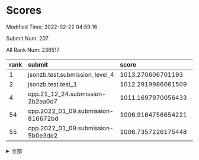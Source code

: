 # Scores

Modified Time: 2022-02-22 04:59:16

Submit Num: 207

All Rank Num: 236517

| rank |               submit               |       score        |       sigma        | pk_num |
| :--- | :--------------------------------- | :----------------- | :----------------- | :----- |
| 1    | jsonzb.test.submission_level_4     | 1013.270606701193  | 0.8182107783093967 | 4567   |
| 2    | jsonzb.test.test_1                 | 1012.2919986061509 | 0.7985314570445046 | 4574   |
| 4    | cpp.21_12_24.submission-2b2ea0d7   | 1011.1697970056433 | 0.7760385769115311 | 4569   |
| 54   | cpp.2022_01_09.submission-816672bd | 1006.9164756654221 | 0.7236917288991569 | 4568   |
| 55   | cpp.2022_01_09.submission-5b0e3de2 | 1006.7357226175448 | 0.7239763639910709 | 4564   |


<details>
<summary>全部</summary>

| rank |                 submit                 |       score        |       sigma        | pk_num |
| :--- | :------------------------------------- | :----------------- | :----------------- | :----- |
| 1    | jsonzb.test.submission_level_4         | 1013.270606701193  | 0.8182107783093967 | 4567   |
| 2    | jsonzb.test.test_1                     | 1012.2919986061509 | 0.7985314570445046 | 4574   |
| 3    | gobigger.level_3.submission_level_3_21 | 1011.2038969226787 | 0.7594631286878476 | 4568   |
| 4    | cpp.21_12_24.submission-2b2ea0d7       | 1011.1697970056433 | 0.7760385769115311 | 4569   |
| 5    | gobigger.level_3.submission_level_3_19 | 1011.1465009532648 | 0.7879979352445641 | 4575   |
| 6    | gobigger.level_3.submission_level_3_27 | 1011.1448897841669 | 0.7685883166870404 | 4568   |
| 7    | gobigger.level_3.submission_level_3_34 | 1011.0058786400134 | 0.7980111713960113 | 4569   |
| 8    | gobigger.level_3.submission_level_3_33 | 1010.8930864824597 | 0.7751670549739534 | 4570   |
| 9    | gobigger.level_3.submission_level_3_30 | 1010.8314916640938 | 0.7864111519130024 | 4577   |
| 10   | gobigger.level_3.submission_level_3_6  | 1010.7698590309368 | 0.758666727633885  | 4573   |
| 11   | gobigger.level_3.submission_level_3_48 | 1010.6978457186688 | 0.7518926352633728 | 4570   |
| 12   | gobigger.level_3.submission_level_3_8  | 1010.6576117714384 | 0.7461919351723789 | 4569   |
| 13   | gobigger.level_3.submission_level_3_28 | 1010.5859547410058 | 0.7884737949936168 | 4570   |
| 14   | gobigger.level_3.submission_level_3_32 | 1010.4585061649171 | 0.7597704106705374 | 4569   |
| 15   | gobigger.level_3.submission_level_3_39 | 1010.4422846986695 | 0.7784327651392673 | 4573   |
| 16   | gobigger.level_3.submission_level_3_9  | 1010.337019699318  | 0.7576014868840764 | 4571   |
| 17   | gobigger.level_3.submission_level_3_16 | 1010.2708458150065 | 0.7562337116210911 | 4577   |
| 18   | gobigger.level_3.submission_level_3_29 | 1010.1752446914929 | 0.7739403139321197 | 4569   |
| 19   | gobigger.level_3.submission_level_3_45 | 1010.1691149708691 | 0.7377244917136383 | 4569   |
| 20   | gobigger.level_3.submission_level_3_1  | 1010.1521200321017 | 0.7513560777060038 | 4573   |
| 21   | gobigger.level_3.submission_level_3_17 | 1010.0012579536107 | 0.7587326056257488 | 4573   |
| 22   | gobigger.level_3.submission_level_3_7  | 1009.9436952062666 | 0.7813102046634276 | 4576   |
| 23   | gobigger.level_3.submission_level_3_23 | 1009.8572141806968 | 0.7663662535520799 | 4569   |
| 24   | gobigger.level_3.submission_level_3_11 | 1009.8355752702381 | 0.7593770797364834 | 4576   |
| 25   | gobigger.level_3.submission_level_3_49 | 1009.8309757714313 | 0.7735063650261182 | 4570   |
| 26   | gobigger.level_3.submission_level_3_44 | 1009.6923092229462 | 0.7596838439734999 | 4570   |
| 27   | gobigger.level_3.submission_level_3_37 | 1009.6823150630067 | 0.7693562161675948 | 4563   |
| 28   | gobigger.level_3.submission_level_3_20 | 1009.6438303693642 | 0.740458825020508  | 4571   |
| 29   | gobigger.level_3.submission_level_3_15 | 1009.5999034721248 | 0.7509001520984563 | 4567   |
| 30   | gobigger.level_3.submission_level_3_38 | 1009.5479491278984 | 0.7602619674380495 | 4576   |
| 31   | gobigger.level_3.submission_level_3_0  | 1009.5460858540351 | 0.760833862964526  | 4574   |
| 32   | gobigger.level_3.submission_level_3_41 | 1009.5205089489292 | 0.7410102394912451 | 4569   |
| 33   | gobigger.level_3.submission_level_3_35 | 1009.5080470023734 | 0.7633232634876037 | 4570   |
| 34   | gobigger.level_3.submission_level_3_25 | 1009.4378097909336 | 0.7553876478883941 | 4569   |
| 35   | gobigger.level_3.submission_level_3_31 | 1009.4260619994154 | 0.7542834504852199 | 4563   |
| 36   | gobigger.level_3.submission_level_3_47 | 1009.425522665483  | 0.7346478428534776 | 4572   |
| 37   | gobigger.level_3.submission_level_3_42 | 1009.3608660828448 | 0.7472180635416654 | 4564   |
| 38   | gobigger.level_3.submission_level_3_10 | 1009.291943609908  | 0.7438317968887366 | 4571   |
| 39   | gobigger.level_3.submission_level_3_2  | 1009.2198769072133 | 0.7486964245215307 | 4570   |
| 40   | gobigger.level_3.submission_level_3_14 | 1009.1482412152893 | 0.7568585657689699 | 4569   |
| 41   | gobigger.level_3.submission_level_3_24 | 1009.1062562704553 | 0.7342372548113552 | 4570   |
| 42   | gobigger.level_3.submission_level_3_46 | 1009.0592043183184 | 0.767826225309808  | 4568   |
| 43   | gobigger.level_3.submission_level_3_22 | 1009.0046638341663 | 0.7701346165678113 | 4569   |
| 44   | gobigger.level_3.submission_level_3_40 | 1008.9910760122812 | 0.7468638625656978 | 4571   |
| 45   | gobigger.level_3.submission_level_3_36 | 1008.98264161604   | 0.767649092970839  | 4573   |
| 46   | gobigger.level_3.submission_level_3_3  | 1008.9766325718949 | 0.7548359807915985 | 4568   |
| 47   | gobigger.level_3.submission_level_3_4  | 1008.9738927473837 | 0.7469519437476234 | 4569   |
| 48   | gobigger.level_3.submission_level_3_18 | 1008.971986564768  | 0.7499555664030233 | 4571   |
| 49   | gobigger.level_3.submission_level_3_12 | 1008.816571715747  | 0.7705584368390391 | 4569   |
| 50   | gobigger.level_3.submission_level_3_13 | 1008.5958786304619 | 0.7291618022591512 | 4571   |
| 51   | gobigger.level_3.submission_level_3_5  | 1008.4987788892463 | 0.7250574922028161 | 4566   |
| 52   | gobigger.level_3.submission_level_3_43 | 1008.4371191929991 | 0.7487234216884595 | 4574   |
| 53   | gobigger.level_3.submission_level_3_26 | 1007.7651273789098 | 0.7304629674352023 | 4574   |
| 54   | cpp.2022_01_09.submission-816672bd     | 1006.9164756654221 | 0.7236917288991569 | 4568   |
| 55   | cpp.2022_01_09.submission-5b0e3de2     | 1006.7357226175448 | 0.7239763639910709 | 4564   |
| 56   | gobigger.level_1.submission_level_1_27 | 1005.2345990449704 | 0.7177641630349919 | 4575   |
| 57   | gobigger.level_1.submission_level_1_14 | 1005.1342814650687 | 0.7289088259661447 | 4573   |
| 58   | gobigger.level_1.submission_level_1_30 | 1004.3720630464398 | 0.7367161217466526 | 4573   |
| 59   | gobigger.level_1.submission_level_1_47 | 1004.2219503001938 | 0.7063217913996932 | 4568   |
| 60   | gobigger.level_1.submission_level_1_38 | 1004.1476276885427 | 0.7048101373094074 | 4569   |
| 61   | gobigger.level_1.submission_level_1_35 | 1003.980897550972  | 0.7181363849106536 | 4570   |
| 62   | gobigger.level_1.submission_level_1_32 | 1003.9767308769422 | 0.7073122083236294 | 4572   |
| 63   | gobigger.level_1.submission_level_1_13 | 1003.9751375532067 | 0.7212616867649597 | 4576   |
| 64   | gobigger.level_1.submission_level_1_1  | 1003.9520625971828 | 0.7282840780750427 | 4576   |
| 65   | gobigger.level_1.submission_level_1_48 | 1003.917541150201  | 0.7238945051985243 | 4570   |
| 66   | gobigger.level_1.submission_level_1_9  | 1003.9067396351463 | 0.7211344188975304 | 4572   |
| 67   | gobigger.level_1.submission_level_1_26 | 1003.84837534024   | 0.7190390693784348 | 4571   |
| 68   | gobigger.level_1.submission_level_1_31 | 1003.78888079487   | 0.7319588949062387 | 4569   |
| 69   | gobigger.level_1.submission_level_1_33 | 1003.6668017769413 | 0.7135746504855603 | 4574   |
| 70   | gobigger.level_1.submission_level_1_8  | 1003.6149280963181 | 0.7142573758083453 | 4563   |
| 71   | gobigger.level_1.submission_level_1_11 | 1003.5834649667273 | 0.713400891683167  | 4570   |
| 72   | gobigger.level_1.submission_level_1_18 | 1003.4755650728711 | 0.7184801537822667 | 4566   |
| 73   | gobigger.level_1.submission_level_1_15 | 1003.4511412260422 | 0.7203958133128531 | 4564   |
| 74   | gobigger.level_1.submission_level_1_12 | 1003.3980707709521 | 0.7171254711603741 | 4568   |
| 75   | gobigger.level_1.submission_level_1_45 | 1003.3683853380204 | 0.7177024026118511 | 4574   |
| 76   | gobigger.level_1.submission_level_1_3  | 1003.3110217804743 | 0.7126100822788034 | 4571   |
| 77   | gobigger.level_1.submission_level_1_46 | 1003.3102129548857 | 0.7171512502754566 | 4578   |
| 78   | gobigger.level_1.submission_level_1_4  | 1003.306069311737  | 0.7122375484894354 | 4568   |
| 79   | gobigger.level_1.submission_level_1_44 | 1003.2207642537646 | 0.7173587626151129 | 4573   |
| 80   | gobigger.level_1.submission_level_1_21 | 1003.1930102234155 | 0.7144399428271322 | 4568   |
| 81   | gobigger.level_1.submission_level_1_43 | 1003.168066008608  | 0.7123399705005471 | 4573   |
| 82   | gobigger.level_1.submission_level_1_2  | 1003.1539027316945 | 0.7207559791371235 | 4570   |
| 83   | gobigger.level_1.submission_level_1_37 | 1003.1457861272793 | 0.7246031989307842 | 4569   |
| 84   | gobigger.level_1.submission_level_1_39 | 1003.0751712184212 | 0.7035624467870297 | 4572   |
| 85   | gobigger.level_1.submission_level_1_7  | 1003.0737768392326 | 0.7097861271807849 | 4569   |
| 86   | gobigger.level_1.submission_level_1_20 | 1002.98611904608   | 0.7147379869502741 | 4574   |
| 87   | gobigger.level_1.submission_level_1_34 | 1002.9593800030653 | 0.714403302302319  | 4566   |
| 88   | gobigger.level_1.submission_level_1_29 | 1002.923769355764  | 0.7175957293762685 | 4566   |
| 89   | gobigger.level_1.submission_level_1_5  | 1002.906438892707  | 0.7124800589764353 | 4572   |
| 90   | gobigger.level_1.submission_level_1_24 | 1002.8904481352074 | 0.7238785136312197 | 4571   |
| 91   | gobigger.level_1.submission_level_1_40 | 1002.8457319418874 | 0.7082747529515375 | 4572   |
| 92   | gobigger.level_1.submission_level_1_22 | 1002.8225662304055 | 0.7156073537731273 | 4572   |
| 93   | gobigger.level_1.submission_level_1_25 | 1002.820575422597  | 0.7098954825296274 | 4571   |
| 94   | gobigger.level_1.submission_level_1_41 | 1002.8081685923842 | 0.7130798160928752 | 4574   |
| 95   | gobigger.level_1.submission_level_1_49 | 1002.7450569731479 | 0.7082723887122356 | 4573   |
| 96   | gobigger.level_1.submission_level_1_28 | 1002.6786505319384 | 0.7203571698505419 | 4565   |
| 97   | gobigger.level_1.submission_level_1_42 | 1002.6337692131482 | 0.7120137529796641 | 4569   |
| 98   | gobigger.level_1.submission_level_1_0  | 1002.5179823884133 | 0.7097444043044596 | 4569   |
| 99   | gobigger.level_1.submission_level_1_36 | 1002.4834788838593 | 0.7121395363282593 | 4571   |
| 100  | gobigger.level_1.submission_level_1_10 | 1002.4666874587797 | 0.7234504398016175 | 4569   |
| 101  | gobigger.level_1.submission_level_1_16 | 1002.4387731740458 | 0.7206826628836779 | 4575   |
| 102  | gobigger.level_1.submission_level_1_17 | 1002.383278039752  | 0.7006269293169323 | 4576   |
| 103  | gobigger.level_1.submission_level_1_6  | 1002.2728671161823 | 0.7196977571604473 | 4569   |
| 104  | gobigger.level_1.submission_level_1_19 | 1002.0985815641882 | 0.7021848809345452 | 4574   |
| 105  | gobigger.level_1.submission_level_1_23 | 1001.7618758361665 | 0.7087661460381978 | 4569   |
| 106  | gobigger.random.submission_random_27   | 997.5872632298746  | 0.7024863357999768 | 4567   |
| 107  | gobigger.random.submission_random_28   | 996.8862797914247  | 0.7138258002402177 | 4573   |
| 108  | gobigger.random.submission_random_31   | 996.8149267547709  | 0.7114735811470355 | 4571   |
| 109  | gobigger.random.submission_random_3    | 996.7298385045626  | 0.7188690948832273 | 4569   |
| 110  | gobigger.random.submission_random_19   | 996.6734311839326  | 0.7022429915650338 | 4565   |
| 111  | gobigger.random.submission_random_25   | 996.5915914573197  | 0.706591365172391  | 4568   |
| 112  | gobigger.random.submission_random_36   | 996.52137544328    | 0.7040345777278176 | 4572   |
| 113  | gobigger.random.submission_random_42   | 996.4712970731105  | 0.7122312004178866 | 4573   |
| 114  | gobigger.random.submission_random_6    | 996.4448512106545  | 0.7120529442059156 | 4567   |
| 115  | gobigger.random.submission_random_46   | 996.410772552012   | 0.7044881530139994 | 4571   |
| 116  | gobigger.random.submission_random_1    | 996.4106773601624  | 0.7129889604032805 | 4571   |
| 117  | gobigger.random.submission_random_12   | 996.3275261362745  | 0.7069315321259051 | 4571   |
| 118  | gobigger.random.submission_random_11   | 996.3045741028947  | 0.7157388476018809 | 4569   |
| 119  | gobigger.random.submission_random_21   | 996.2965268790575  | 0.7058543664762321 | 4570   |
| 120  | gobigger.random.submission_random_20   | 996.2893675673764  | 0.7102828679660024 | 4565   |
| 121  | gobigger.random.submission_random_7    | 996.2622732729924  | 0.7141825040654487 | 4566   |
| 122  | gobigger.random.submission_random_8    | 996.2401247507041  | 0.7067559045163359 | 4568   |
| 123  | gobigger.random.submission_random_38   | 996.2274578849764  | 0.7214745753242554 | 4572   |
| 124  | gobigger.random.submission_random_23   | 996.1345515854758  | 0.7064899967815836 | 4569   |
| 125  | gobigger.random.submission_random_18   | 996.0468250660427  | 0.7125026727964654 | 4570   |
| 126  | gobigger.random.submission_random_44   | 996.0466598925517  | 0.7071377798854247 | 4571   |
| 127  | gobigger.random.submission_random_16   | 996.0428421888207  | 0.7122258852095701 | 4568   |
| 128  | gobigger.random.submission_random_10   | 996.0141194575041  | 0.7131721602411998 | 4569   |
| 129  | gobigger.random.submission_random_48   | 996.0128372898681  | 0.7155065653016643 | 4574   |
| 130  | gobigger.random.submission_random_14   | 996.007662014977   | 0.7052320015763431 | 4572   |
| 131  | gobigger.random.submission_random_17   | 995.9777191631939  | 0.7107994509151615 | 4576   |
| 132  | gobigger.random.submission_random_15   | 995.9336888780123  | 0.7075987854445491 | 4566   |
| 133  | gobigger.random.submission_random_26   | 995.9034490666393  | 0.7172398136737275 | 4568   |
| 134  | gobigger.random.submission_random_2    | 995.9002832999876  | 0.7087360021407765 | 4567   |
| 135  | gobigger.random.submission_random_13   | 995.8898230234804  | 0.7185355169136928 | 4570   |
| 136  | gobigger.random.submission_random_24   | 995.8606151400984  | 0.7041319262503414 | 4569   |
| 137  | gobigger.random.submission_random_30   | 995.841241459434   | 0.7174999710172192 | 4567   |
| 138  | gobigger.random.submission_random_49   | 995.8156697616839  | 0.7108564872056837 | 4570   |
| 139  | gobigger.random.submission_random_4    | 995.7651536347797  | 0.7263972829851166 | 4568   |
| 140  | gobigger.random.submission_random_35   | 995.6775148668448  | 0.6986488037525919 | 4573   |
| 141  | gobigger.random.submission_random_9    | 995.6700869472209  | 0.7224268002435102 | 4571   |
| 142  | gobigger.random.submission_random_40   | 995.6509375442035  | 0.7192392359405634 | 4571   |
| 143  | gobigger.random.submission_random_47   | 995.6088307474137  | 0.7232073609182487 | 4566   |
| 144  | gobigger.random.submission_random_43   | 995.4766137551195  | 0.7187136716364145 | 4570   |
| 145  | gobigger.random.submission_random_29   | 995.379898792717   | 0.7031379927054159 | 4570   |
| 146  | gobigger.random.submission_random_32   | 995.3684377319959  | 0.7007092018175355 | 4571   |
| 147  | gobigger.random.submission_random_22   | 995.3480584698476  | 0.7083144604812222 | 4571   |
| 148  | gobigger.random.submission_random_39   | 995.2467292688575  | 0.7197467192336662 | 4572   |
| 149  | gobigger.random.submission_random_37   | 995.1710240687504  | 0.7120946317827977 | 4569   |
| 150  | gobigger.random.submission_random_45   | 995.1059787947265  | 0.7121444735311129 | 4573   |
| 151  | gobigger.random.submission_random_41   | 994.8979042966255  | 0.7076317667801639 | 4572   |
| 152  | gobigger.random.submission_random_5    | 994.8877343948452  | 0.7220762670515395 | 4573   |
| 153  | gobigger.random.submission_random_0    | 994.8602960252899  | 0.7065599404304425 | 4572   |
| 154  | gobigger.random.submission_random_33   | 994.7227673802403  | 0.7140348476948761 | 4574   |
| 155  | gobigger.random.submission_random_34   | 994.577368834933   | 0.7252612707519166 | 4570   |
| 156  | gobigger.level_2.submission_level_2_11 | 994.1697665255864  | 0.7317651513953136 | 4573   |
| 157  | gobigger.level_2.submission_level_2_19 | 993.8728131954864  | 0.7273948689528201 | 4570   |
| 158  | gobigger.level_2.submission_level_2_24 | 993.8192790718962  | 0.7371535793549685 | 4571   |
| 159  | gobigger.level_2.submission_level_2_0  | 993.7192920021065  | 0.7421439742504894 | 4573   |
| 160  | gobigger.level_2.submission_level_2_4  | 993.6523170923294  | 0.728695449744098  | 4574   |
| 161  | gobigger.level_2.submission_level_2_7  | 993.6061073300984  | 0.7223608563771949 | 4565   |
| 162  | gobigger.level_2.submission_level_2_17 | 993.4740359402283  | 0.7337136040533184 | 4571   |
| 163  | gobigger.level_2.submission_level_2_18 | 993.2540544048238  | 0.7334074591363454 | 4571   |
| 164  | gobigger.level_2.submission_level_2_5  | 993.2458794369385  | 0.7340974544937521 | 4573   |
| 165  | gobigger.level_2.submission_level_2_15 | 993.1218097587943  | 0.7449927219799772 | 4573   |
| 166  | gobigger.level_2.submission_level_2_22 | 993.1114392330986  | 0.7439079041624678 | 4575   |
| 167  | gobigger.level_2.submission_level_2_44 | 993.0947934079013  | 0.7315014940087208 | 4566   |
| 168  | gobigger.level_2.submission_level_2_36 | 993.0545888062002  | 0.7444241654817229 | 4566   |
| 169  | gobigger.level_2.submission_level_2_31 | 993.0107279992761  | 0.7322439638061772 | 4573   |
| 170  | gobigger.level_2.submission_level_2_25 | 992.9944276890262  | 0.753354191630033  | 4571   |
| 171  | gobigger.level_2.submission_level_2_16 | 992.7302694048083  | 0.7253980942547102 | 4569   |
| 172  | gobigger.level_2.submission_level_2_43 | 992.7093643142438  | 0.7434279658520304 | 4565   |
| 173  | gobigger.level_2.submission_level_2_37 | 992.672433069331   | 0.7388145469032649 | 4570   |
| 174  | gobigger.level_2.submission_level_2_40 | 992.6663975786371  | 0.7390886735905764 | 4572   |
| 175  | gobigger.level_2.submission_level_2_30 | 992.5675367734757  | 0.7437414062054882 | 4571   |
| 176  | gobigger.level_2.submission_level_2_29 | 992.4898885397248  | 0.7591181561522269 | 4563   |
| 177  | gobigger.level_2.submission_level_2_12 | 992.4528813386701  | 0.7453406662964793 | 4571   |
| 178  | gobigger.level_2.submission_level_2_32 | 992.4441839598746  | 0.7571145727672174 | 4572   |
| 179  | gobigger.level_2.submission_level_2_6  | 992.3819509959045  | 0.7488874530767132 | 4574   |
| 180  | gobigger.level_2.submission_level_2_41 | 992.3384323803382  | 0.7341445725283832 | 4573   |
| 181  | gobigger.level_2.submission_level_2_8  | 992.2398472951513  | 0.749175447759205  | 4571   |
| 182  | gobigger.level_2.submission_level_2_47 | 992.221112233651   | 0.732805315046792  | 4575   |
| 183  | gobigger.level_2.submission_level_2_3  | 992.219477762139   | 0.7350283799573213 | 4572   |
| 184  | gobigger.level_2.submission_level_2_23 | 992.1920343507655  | 0.7439393926142117 | 4571   |
| 185  | gobigger.level_2.submission_level_2_9  | 992.1867529350862  | 0.7470431616357228 | 4571   |
| 186  | gobigger.level_2.submission_level_2_45 | 992.1442600651546  | 0.747812158794911  | 4567   |
| 187  | gobigger.level_2.submission_level_2_21 | 992.0773430621151  | 0.7515400554561611 | 4572   |
| 188  | gobigger.level_2.submission_level_2_34 | 991.9382768556799  | 0.7387700882624747 | 4575   |
| 189  | gobigger.level_2.submission_level_2_42 | 991.9129263868159  | 0.7518298711407616 | 4563   |
| 190  | gobigger.level_2.submission_level_2_20 | 991.6275614467444  | 0.7401500873346106 | 4567   |
| 191  | gobigger.level_2.submission_level_2_10 | 991.619318942398   | 0.7437153207420509 | 4571   |
| 192  | gobigger.level_2.submission_level_2_26 | 991.5762649715085  | 0.7449457742606251 | 4569   |
| 193  | gobigger.level_2.submission_level_2_38 | 991.5122646915297  | 0.7472004799029571 | 4570   |
| 194  | gobigger.level_2.submission_level_2_39 | 991.4581740502177  | 0.7385688886987157 | 4564   |
| 195  | gobigger.level_2.submission_level_2_13 | 991.4365559834105  | 0.7365926654426386 | 4572   |
| 196  | gobigger.level_2.submission_level_2_49 | 991.3470061452385  | 0.7456581452215508 | 4572   |
| 197  | gobigger.level_2.submission_level_2_27 | 991.3247326775121  | 0.7720477322263285 | 4573   |
| 198  | gobigger.level_2.submission_level_2_14 | 991.270442471694   | 0.7439471473428915 | 4575   |
| 199  | gobigger.level_2.submission_level_2_48 | 991.2208392680723  | 0.7598674933052424 | 4572   |
| 200  | gobigger.level_2.submission_level_2_46 | 991.1518352601634  | 0.7493557597285403 | 4571   |
| 201  | gobigger.level_2.submission_level_2_1  | 990.9222062559924  | 0.7409909883889392 | 4569   |
| 202  | gobigger.level_2.submission_level_2_35 | 990.8011685644863  | 0.7455664103354132 | 4569   |
| 203  | gobigger.level_2.submission_level_2_28 | 990.7469501623038  | 0.7630426053982471 | 4569   |
| 204  | gobigger.level_2.submission_level_2_2  | 990.6987355063862  | 0.7481527205306879 | 4570   |
| 205  | gobigger.level_2.submission_level_2_33 | 990.5560372367108  | 0.756069308979448  | 4572   |
| 206  | gobigger.none.submission_none_0        | 978.3862246844608  | 1.2119838064487047 | 4567   |
| 207  | gobigger.none.submission_none_1        | 976.6286624429231  | 1.3816429386279852 | 4569   |

</details>
